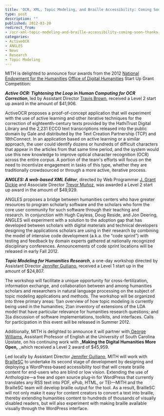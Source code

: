 ```yaml
---
title: 'OCR, XML, Topic Modeling, and Braille Accessibility: Coming Soon Thanks to the NEH!'
type: post
description: ""
published: 2012-03-20
redirect_from: 
- /ocr-xml-topic-modeling-and-braille-accessibility-coming-soon-thanks-to-the-neh/
categories:
- ActiveOCR
- ANGLES
- News
- Research
- Topic Modeling
---
```

MITH is delighted to announce four awards from the 2012 [National Endowment for the Humanities](http://www.neh.gov) [Office of Digital Humanities](http://www.neh.gov/odh/) Start Up Grant Competition:

**_Active OCR: Tightening the Loop in Human Computing for OCR Correction_**, led by Assistant Director [Travis Brown](http://mith.umd.edu/people/person/travis-brown/), received a Level 2 start up award in the amount of \$41,906.

ActiveOCR proposes a proof-of-concept application that will experiment with the use of active learning and other iterative techniques for the correction of eighteenth-century texts provided by the HathiTrust Digital Library and the 2,231 ECCO text transcriptions released into the public domain by Gale and distributed by the Text Creation Partnership (TCP) and 18thConnect. In an application based on active learning or a similar approach, the user could identify dozens or hundreds of difficult characters that appear in the articles from that same time period, and the system would use this new knowledge to improve optical character recognition (OCR) across the entire corpus. A portion of the team's efforts will focus on the need to incentivize engagement in tasks of this type, whether they are traditionally crowdsourced or through a more active, iterative process.

**_ANGLES: A web-based XML Editor_**, directed by Web Programmer [J. Grant Dickie](http://mith.umd.edu/people/person/grant-dickie/) and Associate Director [Trevor Muñoz](http://mith.umd.edu/people/person/trevor-munoz/), was awarded a Level 2 start up award in the amount of \$49,929.

ANGLES proposes a bridge between humanities centers who have greater resources to program scholarly software and the scholars who form the core user community for such software through their teaching and research. In conjunction with Hugh Cayless, Doug Reside, and Jon Deering, ANGLES will experiment with a solution to the adoption gap that has developed between scholars with digital materials and technical developers designing the applications scholars are using in their research by combining the model of intensive code development (a.k.a. the “code sprint”) with testing and feedback by domain experts gathered at nationally recognized disciplinary conferences. Announcements of code sprint locations will be released in early Fall 2012.

**_Topic Modeling for Humanities Research_**, a one-day workshop directed by Assistant Director [Jennifer Guiliano](http://mith.umd.edu/people/person/jennifer-guiliano/), received a Level 1 start up in the amount of \$24,807.

The workshop will facilitate a unique opportunity for cross-fertilization, information exchange, and collaboration between and among humanities scholars and researchers in natural language processing on the subject of topic modeling applications and methods. The workshop will be organized into three primary areas: 1)an overview of how topic modeling is currently being used in the humanities; 2)an inventory of extensions of the LDA model that have particular relevance for humanities research questions; and 3)a discussion of software implementations, toolkits, and interfaces. Calls for participation in this event will be released in Summer 2012.

Additionally, MITH is delighted to announce it will partner with[ George Williams](http://georgehwilliams.pbworks.com/w/page/14266798/FrontPage), Assistant Professor of English at the University of South Carolina Upstate, on his continuing work with \_**Making the Digital Humanities More Open,** \_which received a Level 2 award of \$45,959.

Led locally by Assistant Director [Jennifer Guiliano](http://mith.umd.edu/people/person/jennifer-guiliano/), MITH will work with [BrailleSC](http://braillesc.org/) to undertake its second stage of development by designing and deploying a WordPress‐based accessibility tool that will create braille content for end-users who are blind or low vision. Extending the use of Anthologize—a free and open source plug‐in for WordPress that currently translates any RSS text into PDF, ePub, HTML, or TEI—MITH and the BrailleSC team will develop braille output for the tool. As a result, BrailleSC will not only make it easy for content creators to convert a text into braille, thereby extending humanities content to hundreds of thousands of visually disabled readers, but will also experiment with making braille available visually through the WordPress interface.
